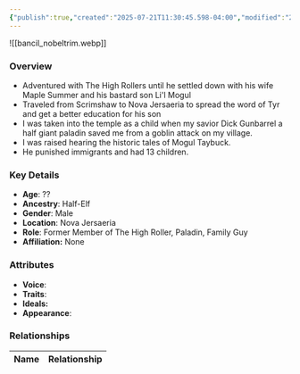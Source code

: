 ```yaml
---
{"publish":true,"created":"2025-07-21T11:30:45.598-04:00","modified":"2025-07-27T17:21:11.284-04:00","published":"2025-07-27T17:21:11.284-04:00","cssclasses":"","Age":"??","Ancestry":"Half-Elf","Gender":"Male","Location":["Nova Jersaeria"],"Role":["Former Member of The High Roller, Paladin, Family Guy"],"Affiliation":["None"],"Appearances":["[[00 -The High Rollers Campaign-]]"]}
---
```



![[bancil_nobeltrim.webp]]

### Overview
- Adventured with The High Rollers until he settled down with his wife Maple Summer and his bastard son Li'l Mogul
- Traveled from Scrimshaw to Nova Jersaeria to spread the word of Tyr and get a better education for his son
- I was taken into the temple as a child when my savior Dick Gunbarrel a half giant paladin saved me from a goblin attack on my village.
- I was raised hearing the historic tales of Mogul Taybuck.
- He punished immigrants and had 13 children.

### Key Details
- **Age**: ??
- **Ancestry**: Half-Elf
- **Gender**: Male
- **Location**: Nova Jersaeria
- **Role**: Former Member of The High Roller, Paladin, Family Guy
- **Affiliation:** None

### Attributes
- **Voice**: 
- **Traits**: 
- **Ideals:** 
- **Appearance**:

### Relationships

| Name  | Relationship |
| ----- | ------------ |
